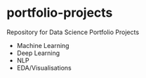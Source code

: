 # portfolio-projects
Repository for Data Science Portfolio Projects 

* Machine Learning
* Deep Learning
* NLP
* EDA/Visualisations
